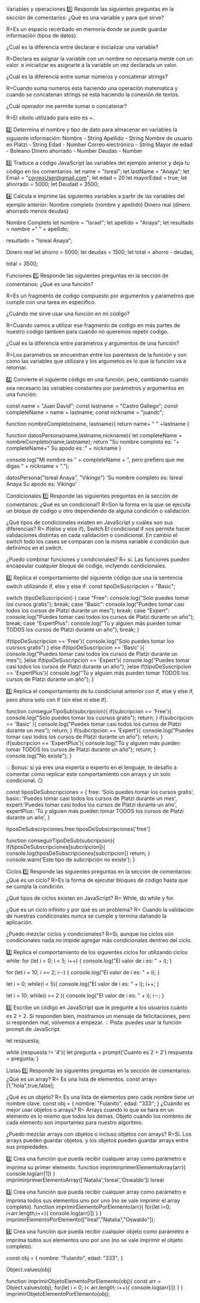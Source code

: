 Variables y operaciones
1️⃣ Responde las siguientes preguntas en la sección de comentarios:
¿Qué es una variable y para qué sirve?

R=Es un espacio recerbado en memoria donde se puede guardar información (tipos de datos).

¿Cuál es la diferencia entre declarar e inicializar una variable?

R=Declara es asignar la variable con un nombre no necesaria mente con un valor.
e inicializar es asignarle a la variable un vez declarada un valor.

¿Cuál es la diferencia entre sumar números y concatenar strings?

R=Cuando suma numeros esta haciendo una operación matematica y cuando se concatenan strings
se esta haciendo la conexión de textos.

¿Cuál operador me permite sumar o concatenar?

R=El sibolo utilizado para esto es +.

2️⃣ Determina el nombre y tipo de dato para almacenar en variables la siguiente información:
Nombre - String
Apellido - String
Nombre de usuario en Platzi - String
Edad - Number
Correo electrónico - String
Mayor de edad - Boleano
Dinero ahorrado - Number
Deudas - Number

3️⃣ Traduce a código JavaScript las variables del ejemplo anterior y deja tu código en los comentarios.
let name = "Isreal";
let lastName = "Anaya";
let Email = "correoUser@gmail.com";
let edad = 20
let mayorEdad = true;
let ahorrado = 5000;
let Deudad = 3500;

4️⃣ Calcula e imprime las siguientes variables a partir de las variables del ejemplo anterior:
Nombre completo (nombre y apellido)
Dinero real (dinero ahorrado menos deudas)

Nombre Completo 
let nombre = "Israel";
let apellido = "Anaya";
let resultado = nombre +" " + apellido;

resultado = "Isreal Anaya";

Dinero real
let ahorro = 5000;
let deudas = 1500;
let total = ahorro - deudas;

total = 3500;

Funciones
1️⃣ Responde las siguientes preguntas en la sección de comentarios:
¿Qué es una función?

R=Es un fragmento de codigo compuesto por argumentos y parametros que cumple con una tarea en 
especifico.

¿Cuándo me sirve usar una función en mi código?

R=Cuando vamos a utilizar ese fragmento de codigo en más partes de nuestro codigo tambien para
cuando no queremos repetir codigo.

¿Cuál es la diferencia entre parámetros y argumentos de una función?

R=Los parametros se encuentran entre los parentesis de la función y son como las variables que utilizara y los argumetos es lo que la función va a retornar.

2️⃣ Convierte el siguiente código en una función, pero, cambiando cuando sea necesario las variables constantes por parámetros y argumentos en una función:

const name = "Juan David";
const lastname = "Castro Gallego";
const completeName = name + lastname;
const nickname = "juandc";

function nombreCompleto(name, lastname){
    return name+ " " +lastname
    }

function datosPersona(name,lastname,nickname){
    let completeName = nombreCompleto(name,lastname); 
    return "Su nombre completo es: "+ completeName+" Su apodo es :" + nickname
    }

console.log("Mi nombre es " + completeName + ", pero prefiero que me digas " + nickname + ".");

datosPersona("Isreal Anaya", "Vikingo")
'Su nombre completo es: Isreal Anaya Su apodo es: Vikingo'

Condicionales
1️⃣ Responde las siguientes preguntas en la sección de comentarios:
¿Qué es un condicional?
R=Son la forma en la que se ejecuta un bloque de codigo u otro dependiendo de alguna condición
o validación.

¿Qué tipos de condicionales existen en JavaScript y cuáles son sus diferencias?
R= If(else y else if), Switch
El condicional if nos permite hacer validaciones distintas en cada validacióm o condicional.
En cambio el switch todo los cases se comparan con la misma variable o condición que definimos en el switch.

¿Puedo combinar funciones y condicionales?
R= si. Las funciones pueden encapsular cualquier bloque de codigo, inclyendo condicionales.

2️⃣ Replica el comportamiento del siguiente código que usa la sentencia switch utilizando if, else y else if:
const tipoDeSuscripcion = "Basic";

switch (tipoDeSuscripcion) {
   case "Free":
       console.log("Solo puedes tomar los cursos gratis");
       break;
   case "Basic":
       console.log("Puedes tomar casi todos los cursos de Platzi durante un mes");
       break;
   case "Expert":
       console.log("Puedes tomar casi todos los cursos de Platzi durante un año");
       break;
   case "ExpertPlus":
       console.log("Tú y alguien más pueden tomar TODOS los cursos de Platzi durante un año");
       break;
}

if(tipoDeSuscripcion == 'Free'){
    console.log("Solo puedes tomar los cusrsos gratis")
} else if(tipoDeSuscripcion == 'Basic' ){
    console.log("Puedes tomar casi todos los cursos de Platzi durante un mes");
}else if(tipoDeSuscripcion == 'Expert'){
console.log("Puedes tomar casi todos los cursos de Platzi durante un año");
}else if(tipoDeSuscripcion == 'ExpertPlus'){
console.log("Tú y alguien más pueden tomar TODOS los cursos de Platzi durante un año");
}
 
3️⃣ Replica el comportamiento de tu condicional anterior con if, else y else if, pero ahora solo con if (sin else ni else if).

function conseguirTipoSub(subcripcion){
    if(subcripcion == 'Free'){
    console.log("Solo puedes tomar los cusrsos gratis");
    return;
}  if(subcripcion == 'Basic' ){
    console.log("Puedes tomar casi todos los cursos de Platzi durante un mes");
    return;
} if(subcripcion == 'Expert'){
console.log("Puedes tomar casi todos los cursos de Platzi durante un año");
return;
} if(subcripcion == 'ExpertPlus'){
console.log("Tú y alguien más pueden tomar TODOS los cursos de Platzi durante un año");
return;
}
console.log("No existe");
}

💡 Bonus: si ya eres una experta o experto en el lenguaje, te desafío a comentar cómo replicar este comportamiento con arrays y un solo condicional. 😏

 const tiposDeSubscripciones = {
    free: 'Solo puedes tomar los cursos gratis',
    basic: 'Puedes tomar casi todos los cursos de Platzi durante un mes',
    expert:'Puedes tomar casi todos los cursos de Platzi durante un año',
    expertPlus: 'Tú y alguien más pueden tomar TODOS los cursos de Platzi durante un año',
 }

tiposDeSubscripciones.free
tiposDeSubscripciones['free']

function conseguirTipoDeSub(subcripcion){
    if(tiposDeSubscripciones[subcripcion]){
        console.log(tiposDeSubscripciones[subcripcion])
        return;
    }
    console.warn('Este tipo de subcripción no existe');
} 


Ciclos
1️⃣ Responde las siguientes preguntas en la sección de comentarios:
¿Qué es un ciclo?
R=Es la forma de ejecutar bloques de codigo hasta que se cumpla la condición.

¿Qué tipos de ciclos existen en JavaScript?
R= While, do while y for.

¿Qué es un ciclo infinito y por qué es un problema?
R= Cuando la validación de nuestras condiconales nunca se cumple y termina dañando la aplicación.

¿Puedo mezclar ciclos y condicionales?
R=Si, aunque los ciclos son condicionales nada no impide agregar más condicionales dentreo del ciclo.

2️⃣ Replica el comportamiento de los siguientes ciclos for utilizando ciclos while:
for (let i = 0; i < 5; i++) {
    console.log("El valor de i es: " + i);
}

for (let i = 10; i >= 2; i--) {
    console.log("El valor de i es: " + i);
}

let i = 0;
while(i < 5){
    console.log("El valor de i es: " + i);
    i++;
}

let i = 10;
while(i >= 2 ){
    console.log("El valor de i es: " + i);
    i--;
}

3️⃣ Escribe un código en JavaScript que le pregunte a los usuarios cuánto es 2 + 2. Si responden bien, mostramos un mensaje de felicitaciones, pero si responden mal, volvemos a empezar.
💡 Pista: puedes usar la función prompt de JavaScript.

let respuesta;

while (respuesta != '4'){
    let pregunta  = prompt('Cuanto es 2 + 2')
    respuesta = pregunta; 
}

Listas
1️⃣ Responde las siguientes preguntas en la sección de comentarios:
¿Qué es un array?
R= Es una lista de elementos.
const array=[1,"hola",true,false];

¿Qué es un objeto?
R= Es una lista de elementos pero cada nombre tiene un nombre clave.
const obj = {
    nombre: "Fulanito",
    edad: "333";
}
¿Cuándo es mejor usar objetos o arrays?
R= Arrays cuando lo que se hara en un elemento es lo mismo que todos los demas.
Objeto cuando los nombres de cada elemento son importantes para nuestro algoritmo.

¿Puedo mezclar arrays con objetos o incluso objetos con arrays?
R=Si. Los arrays pueden guardar objetos. y los objetos pueden guardar arrays entre sus propiedades.

2️⃣ Crea una función que pueda recibir cualquier array como parámetro e imprima su primer elemento.
function imprimirprimerElementoArray(arr){
    console.log(arr[1])
}
imprimirprimerElementoArray(['Natalia','Isreal','Oswaldo'])
Isreal

3️⃣ Crea una función que pueda recibir cualquier array como parámetro e imprima todos sus elementos uno por uno (no se vale imprimir el array completo).
function imprimirElementoPorElemento(arr){
for(let i=0; i<arr.length;i++){
    console.log(arr[i])
 }
}
imprimirElementoPorElemento(["Ireal","Natalia","Oswaldo"]);


4️⃣ Crea una función que pueda recibir cualquier objeto como parámetro e imprima todos sus elementos uno por uno (no se vale imprimir el objeto completo).

const obj = {
    nombre: "Fulanito",
    edad: "333";
}

Object.values(obj)



function imprimirObjetoElementoPorElemento(obj){
const arr = Object.values(obj);
for(let i = 0; i< arr.length; i++){
    console.log(arr[i])
 }
}
imprimirObjetoElementoPorElemento(obj);